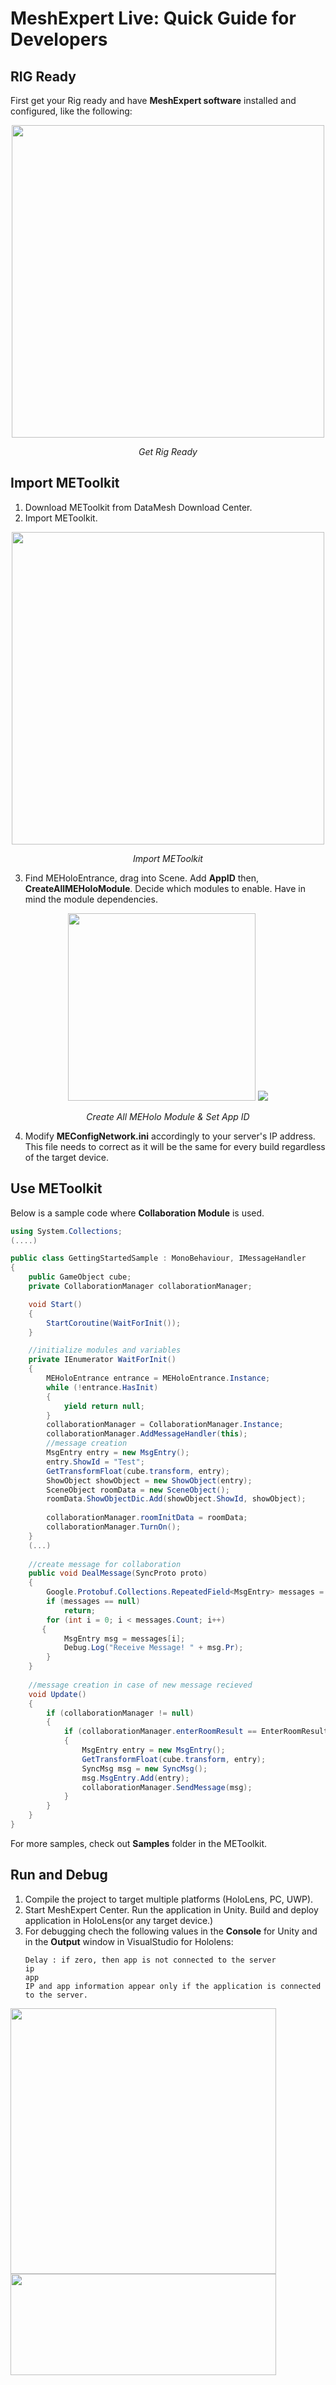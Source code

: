 # MeshExpert Live: Quick Guide for Developers

## RIG Ready

First get your Rig ready and have **MeshExpert software** installed and configured, like the following:

<p align="center">
<img src="https://user-images.githubusercontent.com/7636848/26872303-9d9425d0-4ba8-11e7-8e90-80e7389a41e2.png" width="500">
<p align="center"><em>Get Rig Ready</em></p>
</p>


## Import METoolkit

1. Download METoolkit from DataMesh Download Center.
2. Import METoolkit.

<p align="center">
<img src="https://user-images.githubusercontent.com/26377727/31927182-7359d4ce-b8c5-11e7-92a7-8c2b3dffa84b.png" width="500">
<p align="center"><em>Import METoolkit</em></p>
</p>

3. Find MEHoloEntrance, drag into Scene. Add **AppID** then, 
   **CreateAllMEHoloModule**. Decide which modules to enable. 
   Have in mind the module dependencies.
<p align="center">
<img src="https://user-images.githubusercontent.com/26377727/31932222-539ade72-b8d8-11e7-9908-fae149f5ee0c.png" height="300" />
<img src="https://user-images.githubusercontent.com/26377727/31932223-53cced2c-b8d8-11e7-8645-c432767c9ddd.png">
<p align="center"><em>Create All MEHolo Module & Set App ID</em></p>
</p>
   
4. Modify **MEConfigNetwork.ini** accordingly to your server's IP
   address. 
   This file needs to correct as it will be the same for every build
   regardless of the target device.
   
## Use METoolkit
Below is a sample code where **Collaboration Module** is 
used. 

```c#
using System.Collections;
(....)

public class GettingStartedSample : MonoBehaviour, IMessageHandler
{
    public GameObject cube;
    private CollaborationManager collaborationManager;

    void Start()
    {
        StartCoroutine(WaitForInit());
    }

    //initialize modules and variables
    private IEnumerator WaitForInit()
    {
        MEHoloEntrance entrance = MEHoloEntrance.Instance;
        while (!entrance.HasInit)
        {
            yield return null;
        }
        collaborationManager = CollaborationManager.Instance;
        collaborationManager.AddMessageHandler(this);
        //message creation
        MsgEntry entry = new MsgEntry();
        entry.ShowId = "Test";
        GetTransformFloat(cube.transform, entry);
        ShowObject showObject = new ShowObject(entry);
        SceneObject roomData = new SceneObject();
        roomData.ShowObjectDic.Add(showObject.ShowId, showObject);
        
        collaborationManager.roomInitData = roomData;
        collaborationManager.TurnOn();
    }
    (...)   
    
    //create message for collaboration
    public void DealMessage(SyncProto proto)
    {
        Google.Protobuf.Collections.RepeatedField<MsgEntry> messages = proto.SyncMsg.MsgEntry;
        if (messages == null)
            return;
        for (int i = 0; i < messages.Count; i++)
       {
            MsgEntry msg = messages[i];
            Debug.Log("Receive Message! " + msg.Pr);
        }
    }
    
    //message creation in case of new message recieved
    void Update()
    {
        if (collaborationManager != null)
        {
            if (collaborationManager.enterRoomResult == EnterRoomResult.EnterRoomSuccess)
            {
                MsgEntry entry = new MsgEntry();
                GetTransformFloat(cube.transform, entry);
                SyncMsg msg = new SyncMsg();
                msg.MsgEntry.Add(entry);
                collaborationManager.SendMessage(msg);
            }
        }
    }
}
```
For more samples, check out **Samples** folder in the METoolkit.

## Run and Debug

1. Compile the project to target multiple platforms (HoloLens, PC, UWP).
2. Start MeshExpert Center. Run the application in Unity. Build and 
deploy application in HoloLens(or any target device.)
3. For debugging chech the following values in the **Console** for Unity and 
   in the **Output** window in VisualStudio for Hololens: 
   ```
   Delay : if zero, then app is not connected to the server
   ip 
   app
   IP and app information appear only if the application is connected to the server.
   ```
<p align="left">
  <img src="https://user-images.githubusercontent.com/26377727/31928385-8dbec4c8-b8ca-11e7-801f-98ee1f412fc2.png" width="425" />
  <img src="https://user-images.githubusercontent.com/26377727/31928384-8d793110-b8ca-11e7-99dd-605c648509d2.png" width="425" height="162">
</p>

